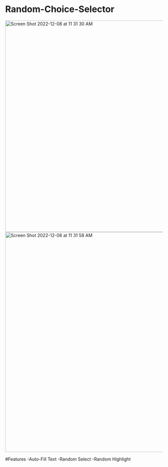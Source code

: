 # Random-Choice-Selector
<img width="674" alt="Screen Shot 2022-12-08 at 11 31 30 AM" src="https://user-images.githubusercontent.com/109443026/206510071-6768f6b9-f73f-46e8-9533-8143639e64f4.png">
<img width="701" alt="Screen Shot 2022-12-08 at 11 31 58 AM" src="https://user-images.githubusercontent.com/109443026/206510184-8a7c6b16-b887-4f09-ab01-7719f322616c.png">

#Features
-Auto-Fill Text
-Random Select
-Random Highlight
